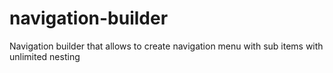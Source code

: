 # navigation-builder
Navigation builder that allows to create navigation menu with sub items with unlimited nesting
